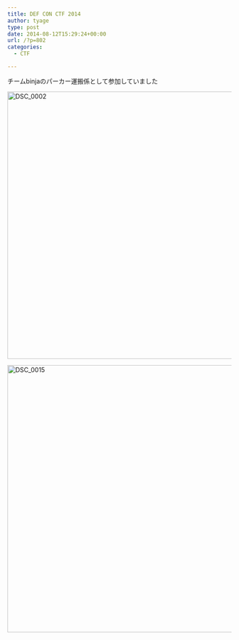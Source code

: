 ```yaml
---
title: DEF CON CTF 2014
author: tyage
type: post
date: 2014-08-12T15:29:24+00:00
url: /?p=802
categories:
  - CTF

---
```

<p>チームbinjaのパーカー運搬係として参加していました</p>
<p><a href="https://www.flickr.com/photos/tyage/14710640429" title="DSC_0002 by チャゲ, on Flickr"><img src="https://farm6.staticflickr.com/5596/14710640429_5340f694e5_c.jpg" width="800" height="600" alt="DSC_0002"></a></p>
<p><a href="https://www.flickr.com/photos/tyage/14894211811" title="DSC_0015 by チャゲ, on Flickr"><img src="https://farm4.staticflickr.com/3843/14894211811_5ec384d141_c.jpg" width="800" height="600" alt="DSC_0015"></a></p>

